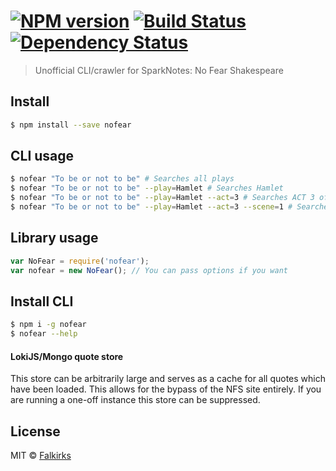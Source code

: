 #  [![NPM version][npm-image]][npm-url] [![Build Status][travis-image]][travis-url] [![Dependency Status][daviddm-image]][daviddm-url]

> Unofficial CLI/crawler for SparkNotes: No Fear Shakespeare



## Install

```sh
$ npm install --save nofear
```


## CLI usage
```sh
$ nofear "To be or not to be" # Searches all plays
$ nofear "To be or not to be" --play=Hamlet # Searches Hamlet
$ nofear "To be or not to be" --play=Hamlet --act=3 # Searches ACT 3 of Hamlet
$ nofear "To be or not to be" --play=Hamlet --act=3 --scene=1 # Searches ACT 3, Scene 1
```

## Library usage
```js
var NoFear = require('nofear');
var nofear = new NoFear(); // You can pass options if you want
```

## Install CLI

```sh
$ npm i -g nofear
$ nofear --help
```

#### LokiJS/Mongo quote store
This store can be arbitrarily large and serves as a cache for all quotes which have been loaded. This allows for the bypass of the NFS site entirely. If you are running a one-off instance this store can be suppressed.


## License

MIT © [Falkirks](falkirks.com)


[npm-image]: https://badge.fury.io/js/nofear.svg
[npm-url]: https://npmjs.org/package/nofear
[travis-image]: https://travis-ci.org/Falkirks/nofear.svg?branch=master
[travis-url]: https://travis-ci.org/Falkirks/nofear
[daviddm-image]: https://david-dm.org/Falkirks/nofear.svg?theme=shields.io
[daviddm-url]: https://david-dm.org/Falkirks/nofear
